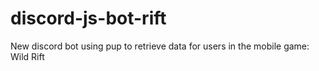 # discord-js-bot-rift
New discord bot using pup to retrieve data for users in the mobile game: Wild Rift
